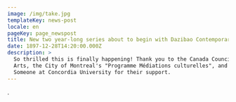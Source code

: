 ```yaml
---
image: /img/take.jpg
templateKey: news-post
locale: en
pageKey: page_newspost
title: New two year-long series about to begin with Dazibao Contemporary Art Center
date: 1897-12-28T14:20:00.000Z
description: >
  So thrilled this is finally happening! Thank you to the Canada Council for the
  Arts, the City of Montreal's "Programme Médiations culturelles", and Project
  Someone at Concordia University for their support.
---
```

.
